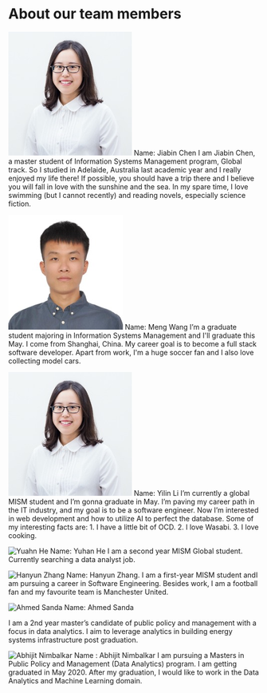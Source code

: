 # About our team members

![Jiabin Chen](image/1.jpeg)
Name: Jiabin Chen
I am Jiabin Chen, a master student of Information Systems Management program, Global track. So I studied in Adelaide, Australia last academic year and I really enjoyed my life there! If possible, you should have a trip there and I believe you will fall in love with the sunshine and the sea. In my spare time, I love swimming (but I cannot recently) and reading novels, especially science fiction.





![Meng Wang](image/2.jpeg)
Name: Meng Wang
I’m a graduate student majoring in Information Systems Management and I'll graduate this May. I come from Shanghai, China. My career goal is to become a full stack software developer. Apart from work, I'm a huge soccer fan and I also love collecting model cars.





![Yilin Li](image/1.jpeg)
Name: Yilin Li
I’m currently a global MISM student and I’m gonna graduate in May. I’m paving my career path in the IT industry, and my goal is to be a software engineer. Now I’m interested in web development and how to utilize AI to perfect the database. Some of my interesting facts are: 1. I have a little bit of OCD. 2. I love Wasabi. 3. I love cooking.



![Yuahn He](7.jpeg)
Name: Yuhan He
I am a second year MISM Global student. Currently searching a data analyst job.



![Hanyun Zhang](4.jpeg)
Name: Hanyun Zhang. I am a first-year MISM student andI am pursuing a career in Software Engineering. Besides work, I am a football fan and my favourite team is Manchester United.



![Ahmed Sanda](image/5.jpeg)
Name: Ahmed Sanda

I am a 2nd year master’s candidate of public policy and management with a focus in data analytics. I aim to leverage analytics in building energy systems infrastructure post graduation.

![Abhijit Nimbalkar](6.jpeg)
Name : Abhijit Nimbalkar
I am pursuing a Masters in Public Policy and Management (Data Analytics) program. I am getting graduated in May 2020. After my graduation, I would like to work in the Data Analytics and Machine Learning domain.

